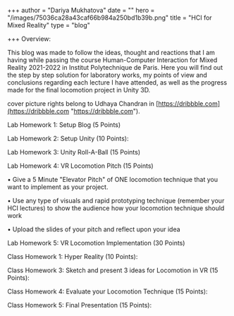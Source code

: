 +++
author = "Dariya Mukhatova"
date = ""
hero = "/images/75036ca28a43caf66b984a250bd1b39b.png"
title = "HCI for Mixed Reality"
type = "blog"

+++
Overview:

This blog was made to follow the ideas, thought and reactions that I am having while passing the course Human-Computer Interaction for Mixed Reality 2021-2022 in Institut Polytechnique de Paris. Here you will find out the step by step solution for laboratory works, my points of view and conclusions regarding each lecture I have attended, as well as the progress made for the final locomotion project in Unity 3D.

cover picture rights belong to Udhaya Chandran in [https://dribbble.com](https://dribbble.com "https://dribbble.com").

Lab Homework 1: Setup Blog (5 Points)

Lab Homework 2: Setup Unity (10 Points):

Lab Homework 3: Unity Roll-A-Ball (15 Points)

Lab Homework 4: VR Locomotion Pitch (15 Points)

• Give a 5 Minute "Elevator Pitch" of ONE locomotion technique that you want to implement as your project. 

• Use any type of visuals and rapid prototyping technique (remember your HCI lectures) to show the audience how your locomotion technique should work 

• Upload the slides of your pitch and reflect upon your idea

Lab Homework 5: VR Locomotion Implementation (30 Points)

Class Homework 1: Hyper Reality (10 Points):

Class Homework 3: Sketch and present 3 ideas for Locomotion in VR (15 Points):

Class Homework 4: Evaluate your Locomotion Technique (15 Points):

Class Homework 5: Final Presentation (15 Points):